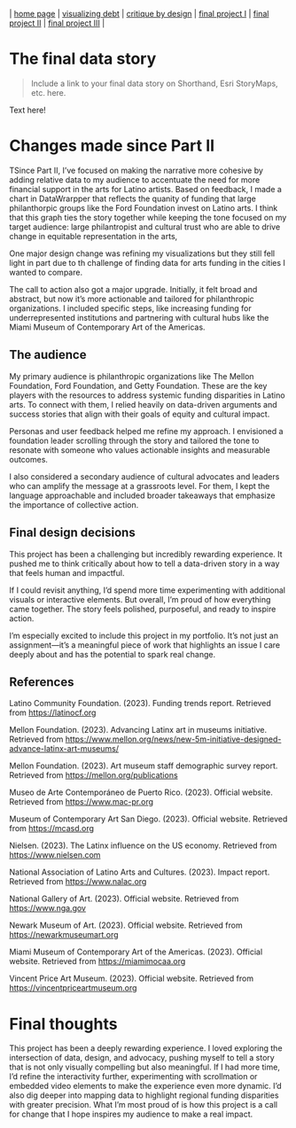 | [home page](https://cmustudent.github.io/tswd-portfolio-templates/) | [visualizing debt](visualizing-government-debt) | [critique by design](critique-by-design) | [final project I](final-project-part-one) | [final project II](final-project-part-two) | [final project III](final-project-part-three) |

# The final data story
> Include a link to your final data story on Shorthand, Esri StoryMaps, etc. here. 

Text here!

# Changes made since Part II

TSince Part II, I’ve focused on making the narrative more cohesive by adding relative data to my audience to accentuate the need for more financial support in the arts for Latino artists. Based on feedback, I made a chart in DataWrarpper that reflects the quanity of funding that large philanthorpic groups like the Ford Foundation invest on Latino arts. I think that this graph ties the story together while keeping the tone focused on my target audience: large philantropist and cultural trust who are able to drive change in equitable representation in the arts, 

One major design change was refining my visualizations but they still fell light in part due to th challenge of finding data for arts funding in the cities I wanted to compare.

The call to action also got a major upgrade. Initially, it felt broad and abstract, but now it’s more actionable and tailored for philanthropic organizations. I included specific steps, like increasing funding for underrepresented institutions and partnering with cultural hubs like the Miami Museum of Contemporary Art of the Americas.

## The audience

My primary audience is philanthropic organizations like The Mellon Foundation, Ford Foundation, and Getty Foundation. These are the key players with the resources to address systemic funding disparities in Latino arts. To connect with them, I relied heavily on data-driven arguments and success stories that align with their goals of equity and cultural impact.

Personas and user feedback helped me refine my approach. I envisioned a foundation leader scrolling through the story and tailored the tone to resonate with someone who values actionable insights and measurable outcomes.

I also considered a secondary audience of cultural advocates and leaders who can amplify the message at a grassroots level. For them, I kept the language approachable and included broader takeaways that emphasize the importance of collective action.

## Final design decisions

This project has been a challenging but incredibly rewarding experience. It pushed me to think critically about how to tell a data-driven story in a way that feels human and impactful.

If I could revisit anything, I’d spend more time experimenting with additional visuals or interactive elements. But overall, I’m proud of how everything came together. The story feels polished, purposeful, and ready to inspire action.

I’m especially excited to include this project in my portfolio. It’s not just an assignment—it’s a meaningful piece of work that highlights an issue I care deeply about and has the potential to spark real change.

## References

Latino Community Foundation. (2023). Funding trends report. Retrieved from https://latinocf.org

Mellon Foundation. (2023). Advancing Latinx art in museums initiative. Retrieved from https://www.mellon.org/news/new-5m-initiative-designed-advance-latinx-art-museums/

Mellon Foundation. (2023). Art museum staff demographic survey report. Retrieved from https://mellon.org/publications

Museo de Arte Contemporáneo de Puerto Rico. (2023). Official website. Retrieved from https://www.mac-pr.org

Museum of Contemporary Art San Diego. (2023). Official website. Retrieved from https://mcasd.org

Nielsen. (2023). The Latinx influence on the US economy. Retrieved from https://www.nielsen.com

National Association of Latino Arts and Cultures. (2023). Impact report. Retrieved from https://www.nalac.org

National Gallery of Art. (2023). Official website. Retrieved from https://www.nga.gov

Newark Museum of Art. (2023). Official website. Retrieved from https://newarkmuseumart.org

Miami Museum of Contemporary Art of the Americas. (2023). Official website. Retrieved from https://miamimocaa.org

Vincent Price Art Museum. (2023). Official website. Retrieved from https://vincentpriceartmuseum.org



# Final thoughts
This project has been a deeply rewarding experience. I loved exploring the intersection of data, design, and advocacy, pushing myself to tell a story that is not only visually compelling but also meaningful. If I had more time, I’d refine the interactivity further, experimenting with scrollmation or embedded video elements to make the experience even more dynamic. I’d also dig deeper into mapping data to highlight regional funding disparities with greater precision. What I’m most proud of is how this project is a call for change that I hope inspires my audience to make a real impact.

